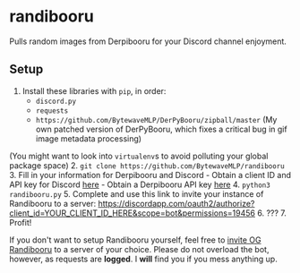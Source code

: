# randibooru
Pulls random images from Derpibooru for your Discord channel enjoyment.

## Setup
1. Install these libraries with `pip`, in order:
    - `discord.py`
    - `requests`
    - `https://github.com/BytewaveMLP/DerPyBooru/zipball/master` (My own patched version of DerPyBooru, which fixes a critical bug in gif image metadata processing)
  
  (You might want to look into `virtualenv`s to avoid polluting your global package space)
2. `git clone https://github.com/BytewaveMLP/randibooru`
3. Fill in your information for Derpibooru and Discord
    - Obtain a client ID and API key for Discord [here](https://discordapp.com/developers/applications/me)
    - Obtain a Derpibooru API key [here](https://derpibooru.org/users/edit)
4. `python3 randibooru.py`
5. Complete and use this link to invite your instance of Randibooru to a server: https://discordapp.com/oauth2/authorize?client_id=YOUR_CLIENT_ID_HERE&scope=bot&permissions=19456
6. ???
7. Profit!

If you don't want to setup Randibooru yourself, feel free to [invite OG Randibooru](https://discordapp.com/oauth2/authorize?client_id=206203876095950850&scope=bot&permissions=19456) to a server of your choice. Please do not overload the bot, however, as requests are **logged**. I **will** find you if you mess anything up.
